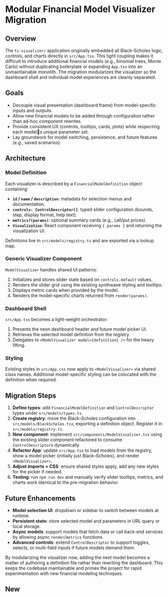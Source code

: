 # Modular Financial Model Visualizer Migration

## Overview

The `ts-visualizer/` application originally embedded all Black–Scholes logic, controls, and charts directly in `src/App.tsx`. This tight coupling makes it difficult to introduce additional financial models (e.g., binomial trees, Monte Carlo) without duplicating boilerplate or expanding `App.tsx` into an unmaintainable monolith. The migration modularizes the visualizer so the dashboard shell and individual model experiences are cleanly separated.

## Goals

- Decouple visual presentation (dashboard frame) from model-specific inputs and outputs.
- Allow new financial models to be added through configuration rather than ad-hoc component rewrites.
- Provide consistent UX (controls, tooltips, cards, plots) while respecting each models unique parameter set.
- Lay groundwork for model switching, persistence, and future features (e.g., saved scenarios).

## Architecture

### Model Definition

Each visualizer is described by a `FinancialModelDefinition` object containing:

- **`id` / `name` / `description`**: metadata for selection menus and documentation.
- **`controls: ControlDescriptor[]`**: typed slider configuration (bounds, step, display format, help text).
- **`metrics?(params)`**: optional summary cards (e.g., call/put prices).
- **`Visualization`**: React component receiving `{ params }` and returning the visualization UI.

Definitions live in `src/models/registry.ts` and are exported via a lookup map.

### Generic Visualizer Component

`ModelVisualizer` handles shared UI patterns:

1. Initializes and stores slider state based on `controls.default` values.
2. Renders the slider grid using the existing synthwave styling and tooltips.
3. Displays metric cards when provided by the model.
4. Renders the model-specific charts returned from `render(params)`.

### Dashboard Shell

`src/App.tsx` becomes a light-weight orchestrator:

1. Presents the neon dashboard header and future model picker UI.
2. Retrieves the selected model definition from the registry.
3. Delegates to `<ModelVisualizer model={definition} />` for the heavy lifting.

### Styling

Existing styles in `src/App.css` now apply to `<ModelVisualizer>` via shared class names. Additional model-specific styling can be colocated with the definition when required.

## Migration Steps

1. **Define types**: add `FinancialModelDefinition` and `ControlDescriptor` types under `src/models/types.ts`.
2. **Create registry**: move the Black–Scholes configuration into `src/models/BlackScholes.tsx`, exporting a definition object. Register it in `src/models/registry.ts`.
3. **New component**: implement `src/components/ModelVisualizer.tsx` using the existing slider component refactored to consume `ControlDescriptor`s dynamically.
4. **Refactor App**: update `src/App.tsx` to load models from the registry, show a model picker (initially just Black–Scholes), and render `<ModelVisualizer>`.
5. **Adjust imports + CSS**: ensure shared styles apply, add any new styles for the picker if needed.
6. **Testing**: run `npm run dev` and manually verify slider tooltips, metrics, and charts work identical to the pre-migration behavior.

## Future Enhancements

- **Model selection UI**: dropdown or sidebar to switch between models at runtime.
- **Persistent state**: store selected model and parameters in URL query or local storage.
- **Async models**: support models that fetch data or call back-end services by allowing async `render`/`metrics` functions.
- **Advanced controls**: extend `ControlDescriptor` to support toggles, selects, or multi-field inputs if future models demand them.

By modularizing the visualizer now, adding the next model becomes a matter of authoring a definition file rather than rewriting the dashboard. This keeps the codebase maintainable and primes the project for rapid experimentation with new financial modeling techniques.

## New 